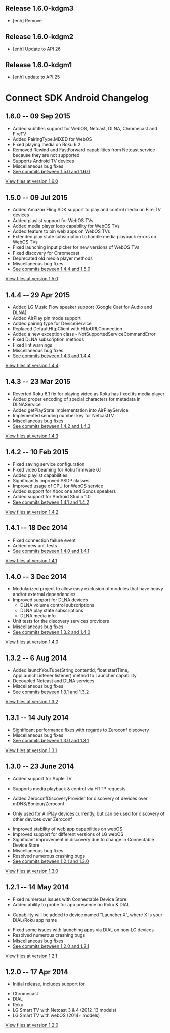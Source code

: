 ## Release 1.6.0-kdgm3
- [enh] Remove <uses-sdk>

## Release 1.6.0-kdgm2
- [enh] Update to API 26

## Release 1.6.0-kdgm1
- [enh] update to API 25

# Connect SDK Android Changelog

## 1.6.0 -- 09 Sep 2015

- Added subtitles support for WebOS, Netcast, DLNA, Chromecast and FireTV
- Added PairingType.MIXED for WebOS
- Fixed playing media on Roku 6.2
- Removed Rewind and FastForward capabilities from Netcast service because they are not supported
- Supports Android TV devices
- Miscellaneous bug fixes
- [See commits between 1.5.0 and 1.6.0](https://github.com/ConnectSDK/Connect-SDK-Android/compare/1.5.0...1.6.0)

[View files at version 1.6.0](https://github.com/ConnectSDK/Connect-SDK-Android/tree/1.6.0)

## 1.5.0 -- 09 Jul 2015

- Added Amazon Fling SDK support to play and control media on Fire TV devices
- Added playlist support for WebOS TVs
- Added media player loop capability for WebOS TVs
- Added feature to pin web apps on WebOS TVs
- Extended play state subscription to handle media playback errors on WebOS TVs
- Fixed launching input picker for new versions of WebOS TVs
- Fixed discovery for Chromecast
- Deprecated old media player methods
- Miscellaneous bug fixes
- [See commits between 1.4.4 and 1.5.0](https://github.com/ConnectSDK/Connect-SDK-Android/compare/1.4.4...1.5.0)

[View files at version 1.5.0](https://github.com/ConnectSDK/Connect-SDK-Android/tree/1.5.0)

## 1.4.4 -- 29 Apr 2015

- Added LG Music Flow speaker support (Google Cast for Audio and DLNA)
- Added AirPlay pin mode support
- Added pairing type for DeviceService
- Replaced DefaultHttpClient with HttpURLConnection
- Added a new exception class - NotSupportedServiceCommandError
- Fixed DLNA subscription methods
- Fixed lint warnings
- Miscellaneous bug fixes
- [See commits between 1.4.3 and 1.4.4](https://github.com/ConnectSDK/Connect-SDK-Android/compare/1.4.3...1.4.4)

[View files at version 1.4.4](https://github.com/ConnectSDK/Connect-SDK-Android/tree/1.4.4)

## 1.4.3 -- 23 Mar 2015

- Reverted Roku 6.1 fix for playing video as Roku has fixed its media player
- Added proper encoding of special characters for metadata in DLNAService
- Added getPlayState implementation into AirPlayService
- Implemented sending number key for NetcastTV
- Miscellaneous bug fixes
- [See commits between 1.4.2 and 1.4.3](https://github.com/ConnectSDK/Connect-SDK-Android/compare/1.4.2...1.4.3)

[View files at version 1.4.3](https://github.com/ConnectSDK/Connect-SDK-Android/tree/1.4.3)

## 1.4.2 -- 10 Feb 2015

- Fixed saving service configuration
- Fixed video beaming for Roku firmware 6.1
- Added playlist capabilities
- Significantly improved SSDP classes
- Improved usage of CPU for WebOS service
- Added support for Xbox one and Sonos speakers
- Added support for Android Studio 1.0
- [See commits between 1.4.1 and 1.4.2](https://github.com/ConnectSDK/Connect-SDK-Android/compare/1.4.1...1.4.2)

[View files at version 1.4.2](https://github.com/ConnectSDK/Connect-SDK-Android/tree/1.4.2)

## 1.4.1 -- 18 Dec 2014

- Fixed connection failure event
- Added new unit tests
- [See commits between 1.4.0 and 1.4.1](https://github.com/ConnectSDK/Connect-SDK-Android/compare/1.4.0...1.4.1)

[View files at version 1.4.1](https://github.com/ConnectSDK/Connect-SDK-Android/tree/1.4.1)

## 1.4.0 -- 3 Dec 2014

- Modularized project to allow easy exclusion of modules that have heavy and/or external dependencies
- Improved support for DLNA devices
  - DLNA volume control subscriptions
  - DLNA play state subscriptions
  - DLNA media info
- Unit tests for the discovery services providers
- Miscellaneous bug fixes
- [See commits between 1.3.2 and 1.4.0](https://github.com/ConnectSDK/Connect-SDK-Android/compare/1.3.2...1.4.0)

[View files at version 1.4.0](https://github.com/ConnectSDK/Connect-SDK-Android/tree/1.4.0)

## 1.3.2 -- 6 Aug 2014

- Added launchYouTube(String contentId, float startTime, AppLaunchListener listener) method to Launcher capability
- Decoupled Netcast and DLNA services
- Miscellaneous bug fixes
- [See commits between 1.3.1 and 1.3.2](https://github.com/ConnectSDK/Connect-SDK-Android/compare/1.3.1...1.3.2)

[View files at version 1.3.2](https://github.com/ConnectSDK/Connect-SDK-Android/tree/1.3.2)

## 1.3.1 -- 14 July 2014

- Significant performance fixes with regards to Zeroconf discovery
- Miscellaneous bug fixes
- [See commits between 1.3.0 and 1.3.1](https://github.com/ConnectSDK/Connect-SDK-Android/compare/1.3.0...1.3.1)

[View files at version 1.3.1](https://github.com/ConnectSDK/Connect-SDK-Android/tree/1.3.1)

## 1.3.0 -- 23 June 2014

- Added support for Apple TV
 + Supports media playback & control via HTTP requests
- Added ZeroconfDiscoveryProvider for discovery of devices over mDNS/Bonjour/Zeroconf
 + Only used for AirPlay devices currently, but can be used for discovery of other devices over Zeroconf
- Improved stability of web app capabilities on webOS
- Improved support for different versions of LG webOS
- Significant improvement in discovery due to change in Connectable Device Store
- Miscellaneous bug fixes
- Resolved numerous crashing bugs
- [See commits between 1.2.1 and 1.3.0](https://github.com/ConnectSDK/Connect-SDK-Android/compare/1.2.1...1.3.0)

[View files at version 1.3.0](https://github.com/ConnectSDK/Connect-SDK-Android/tree/1.3.0)

## 1.2.1 -- 14 May 2014

- Fixed numerous issues with Connectable Device Store
- Added ability to probe for app presence on Roku & DIAL
 + Capability will be added to device named "Launcher.X", where X is your DIAL/Roku app name
- Fixed some issues with launching apps via DIAL on non-LG devices
- Resolved numerous crashing bugs
- Miscellaneous bug fixes
- [See commits between 1.2.0 and 1.2.1](https://github.com/ConnectSDK/Connect-SDK-Android/compare/1.2.0...1.2.1)

[View files at version 1.2.1](https://github.com/ConnectSDK/Connect-SDK-Android/tree/1.2.1)

## 1.2.0 -- 17 Apr 2014

- Initial release, includes support for
 + Chromecast
 + DIAL
 + Roku
 + LG Smart TV with Netcast 3 & 4 (2012-13 models)
 + LG Smart TV with webOS (2014+ models)

[View files at version 1.2.0](https://github.com/ConnectSDK/Connect-SDK-Android/tree/1.2.0)
